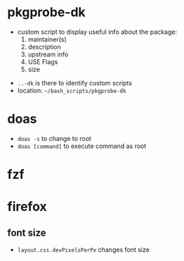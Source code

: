 # pkgprobe-dk
- custom script to display useful info about the package:
    1.  maintainer(s)
    2.  description
    3.  upstream info
    4.  USE Flags
    5.  size

* `..-dk` is there to identify custom scripts
* location: `~/bash_scripts/pkgprobe-dk`

# doas
- `doas -s` to change to root
- `doas [command]` to execute command as root

# fzf

# firefox
## font size
- `layout.css.devPixelsPerPx` changes font size
